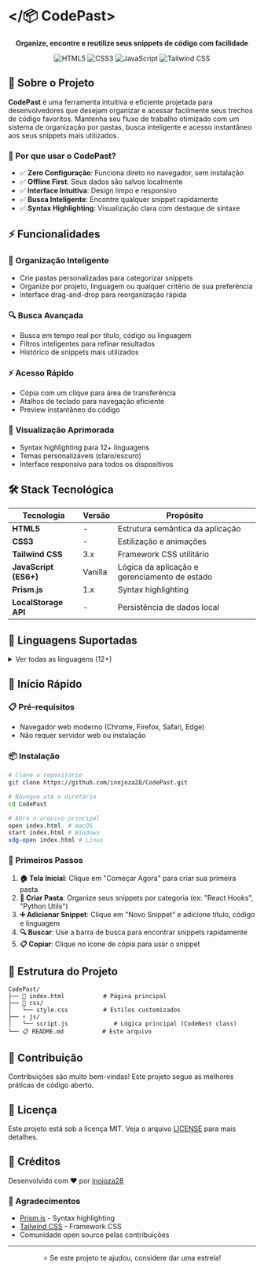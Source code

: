 # </📦 CodePast>

<div align="center">
  <p><strong>Organize, encontre e reutilize seus snippets de código com facilidade</strong></p>
  
  ![HTML5](https://img.shields.io/badge/HTML5-E34F26?style=flat-square&logo=html5&logoColor=white)
  ![CSS3](https://img.shields.io/badge/CSS3-1572B6?style=flat-square&logo=css3&logoColor=white)
  ![JavaScript](https://img.shields.io/badge/JavaScript-F7DF1E?style=flat-square&logo=javascript&logoColor=black)
  ![Tailwind CSS](https://img.shields.io/badge/Tailwind_CSS-38B2AC?style=flat-square&logo=tailwind-css&logoColor=white)
</div>

## 🎯 Sobre o Projeto

**CodePast** é uma ferramenta intuitiva e eficiente projetada para desenvolvedores que desejam organizar e acessar facilmente seus trechos de código favoritos. Mantenha seu fluxo de trabalho otimizado com um sistema de organização por pastas, busca inteligente e acesso instantâneo aos seus snippets mais utilizados.

### 🚀 Por que usar o CodePast?

- ✅ **Zero Configuração**: Funciona direto no navegador, sem instalação
- ✅ **Offline First**: Seus dados são salvos localmente
- ✅ **Interface Intuitiva**: Design limpo e responsivo
- ✅ **Busca Inteligente**: Encontre qualquer snippet rapidamente
- ✅ **Syntax Highlighting**: Visualização clara com destaque de sintaxe

## ⚡ Funcionalidades

### 📁 **Organização Inteligente**
- Crie pastas personalizadas para categorizar snippets
- Organize por projeto, linguagem ou qualquer critério de sua preferência
- Interface drag-and-drop para reorganização rápida

### 🔍 **Busca Avançada**
- Busca em tempo real por título, código ou linguagem
- Filtros inteligentes para refinar resultados
- Histórico de snippets mais utilizados

### ⚡ **Acesso Rápido**
- Cópia com um clique para área de transferência
- Atalhos de teclado para navegação eficiente
- Preview instantâneo do código

### 🎨 **Visualização Aprimorada**
- Syntax highlighting para 12+ linguagens
- Temas personalizáveis (claro/escuro)
- Interface responsiva para todos os dispositivos

## 🛠️ Stack Tecnológica

| Tecnologia | Versão | Propósito |
|------------|---------|-----------|
| **HTML5** | - | Estrutura semântica da aplicação |
| **CSS3** | - | Estilização e animações |
| **Tailwind CSS** | 3.x | Framework CSS utilitário |
| **JavaScript (ES6+)** | Vanilla | Lógica da aplicação e gerenciamento de estado |
| **Prism.js** | 1.x | Syntax highlighting |
| **LocalStorage API** | - | Persistência de dados local |

## 🎨 Linguagens Suportadas

<details>
<summary>Ver todas as linguagens (12+)</summary>

- 🟨 **JavaScript** - Snippets de JS/Node.js
- 🐍 **Python** - Scripts e algoritmos Python
- 🌐 **HTML** - Estruturas e templates
- 🎨 **CSS** - Estilos e animações
- ☕ **Java** - Classes e métodos Java
- ⚡ **C++** - Algoritmos em C++
- 🔷 **PHP** - Scripts server-side
- 🗃️ **SQL** - Queries e schemas
- 🐚 **Bash** - Scripts de shell
- 📋 **JSON** - Configurações e APIs
- 📄 **XML** - Estruturas de dados
- 📝 **Markdown** - Documentação
</details>

## 🚀 Início Rápido

### 📋 Pré-requisitos
- Navegador web moderno (Chrome, Firefox, Safari, Edge)
- Não requer servidor web ou instalação

### 📦 Instalação

```bash
# Clone o repositório
git clone https://github.com/inojoza28/CodePast.git

# Navegue até o diretório
cd CodePast

# Abra o arquivo principal
open index.html  # macOS
start index.html # Windows
xdg-open index.html # Linux
```

### 🎯 Primeiros Passos

1. **🏠 Tela Inicial**: Clique em "Começar Agora" para criar sua primeira pasta
2. **📁 Criar Pasta**: Organize seus snippets por categoria (ex: "React Hooks", "Python Utils")
3. **➕ Adicionar Snippet**: Clique em "Novo Snippet" e adicione título, código e linguagem
4. **🔍 Buscar**: Use a barra de busca para encontrar snippets rapidamente
5. **📋 Copiar**: Clique no ícone de cópia para usar o snippet

## 📁 Estrutura do Projeto

```
CodePast/
├── 📄 index.html           # Página principal
├── 🎨 css/
│   └── style.css          # Estilos customizados
├── ⚡ js/
│   └── script.js             # Lógica principal (CodeNest class)
└── 📋 README.md           # Este arquivo
```

## 🤝 Contribuição

Contribuições são muito bem-vindas! Este projeto segue as melhores práticas de código aberto.


## 📄 Licença

Este projeto está sob a licença MIT. Veja o arquivo [LICENSE](LICENSE) para mais detalhes.

## 👥 Créditos

Desenvolvido com ❤️ por [inojoza28](https://github.com/inojoza28)

### 🙏 Agradecimentos
- [Prism.js](https://prismjs.com/) - Syntax highlighting
- [Tailwind CSS](https://tailwindcss.com/) - Framework CSS
- Comunidade open source pelas contribuições

---

<div align="center">
  <p>⭐ Se este projeto te ajudou, considere dar uma estrela!</p>
</div>
